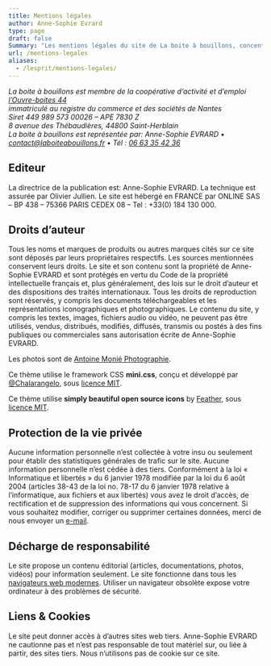 ```yaml
---
title: Mentions légales
author: Anne-Sophie Evrard
type: page
draft: false
Summary: "Les mentions légales du site de La boite à bouillons, concentré d'intelligence collective. Fondatrice Anne-Sophie Evrard."
url: /mentions-legales
aliases:
  - /lesprit/mentions-legales/
---
```

<address>
    La boite à bouillons est membre de la coopérative d&rsquo;activité et d&#8217;emploi <a
        title="Coopérative généraliste qui accompagne les métiers de services aux entreprises et de services aux particuliers"
        href="https://cooperer-paysdelaloire.coop/ouvre-boites/" target="_blank"
        rel="nofollow noopener">l&rsquo;Ouvre-boites 44</a><br /> immatriculé au registre du commerce et des sociétés de
    Nantes<br /> Siret 449 989 573 00026 &#8211; APE 7830 Z<br /> 8 avenue des Thébaudières, 44800 Saint-Herblain<br />
    La boite à bouillons est représentée par: Anne-Sophie EVRARD • <a
        href="mailto:%63on%74%61ct@%6cabo%69%74eab%6fu%69llon%73.fr">contact@laboiteabouillons.fr</a> • Tél : <a
        href="tel:0663354236">06 63 35 42 36</a>
</address>

## Editeur

La directrice de la publication est: Anne-Sophie EVRARD.
La technique est assurée par Olivier Jullien.
Le site est hébergé en FRANCE par ONLINE SAS – BP 438 – 75366 PARIS CEDEX 08 – Tel : +33(0) 184 130 000.

## Droits d&rsquo;auteur

Tous les noms et marques de produits ou autres marques cités sur ce site sont déposés par leurs propriétaires respectifs. Les sources mentionnées conservent leurs droits. Le site et son contenu sont la propriété de Anne-Sophie EVRARD et sont protégés en vertu du Code de la propriété
intellectuelle français et, plus généralement, des lois sur le droit d&rsquo;auteur et des dispositions des traités
internationaux. Tous les droits de reproduction sont réservés, y compris les documents téléchargeables et les
représentations iconographiques et photographiques. Le contenu du site, y compris les textes, images, fichiers audio ou
vidéo, ne peuvent pas être utilisés, vendus, distribués, modifiés, diffusés, transmis ou postés à des fins publiques ou
commerciales sans autorisation écrite de Anne-Sophie EVRARD.

Les photos sont de <a title="Photographe professionnel à nantes" href="https://antoinemonie.com/" target="_blank"
    rel="external">Antoine Monié Photographie</a>.

Ce thème utilise le framework CSS **mini.css**, conçu et développé par [@Chalarangelo](https://github.com/Chalarangelo),
sous [licence MIT](https://github.com/Chalarangelo/mini.css/blob/master/LICENSE).

Ce thème utilise **simply beautiful open source icons** by [Feather](https://feathericons.com/), sous [licence MIT](https://github.com/feathericons/feather/blob/master/LICENSE).

## Protection de la vie privée

Aucune information personnelle n&rsquo;est collectée à votre insu ou seulement pour établir des statistiques générales
de trafic sur le site. Aucune information personnelle n’est cédée à des tiers. Conformément à la loi « Informatique et
libertés » du 6 janvier 1978 modifiée par la loi du 6 août 2004 (articles 38-43 de la loi no. 78-17 du 6 janvier 1978
relative à l&rsquo;informatique, aux fichiers et aux libertés) vous avez le droit d&rsquo;accès, de rectification et de
suppression des informations qui vous concernent. Si vous souhaitez modifier, corriger ou supprimer certaines données,
merci de nous envoyer un [e-mail](mailto:abuse@laboiteabouillons.fr "Ecrire à La boite à bouillons").

## Décharge de responsabilité

Le site propose un contenu éditorial (articles, documentations, photos, vidéos) pour information seulement.
Le site fonctionne dans tous les <a title="Navigateurs web modernes" href="https://browsehappy.com/?locale=fr"
    rel="nofollow">navigateurs web modernes</a>. Utiliser un navigateur obsolète expose votre ordinateur à des problèmes
de sécurité.

## Liens & Cookies

Le site peut donner accès à d&rsquo;autres sites web tiers. Anne-Sophie EVRARD ne cautionne pas et n&rsquo;est pas
responsable de tout matériel sur, ou liée à partir, des sites tiers. Nous n&rsquo;utilisons pas de cookie sur ce site.
